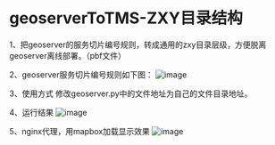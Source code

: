 #  geoserverToTMS-ZXY目录结构

1、把geoserver的服务切片编号规则，转成通用的zxy目录层级，方便脱离geoserver离线部署。（pbf文件）

2、geoserver服务切片编号规则如下图：
![image](https://github.com/JerckyLY/geoserverToTMS/blob/master/images/1.png)

3、使用方式
修改geoserver.py中的文件地址为自己的文件目录地址。

4、运行结果
![image](https://github.com/JerckyLY/geoserverToTMS/blob/master/images/2.png)

5、nginx代理，用mapbox加载显示效果
![image](https://github.com/JerckyLY/geoserverToTMS/blob/master/images/4.png)
